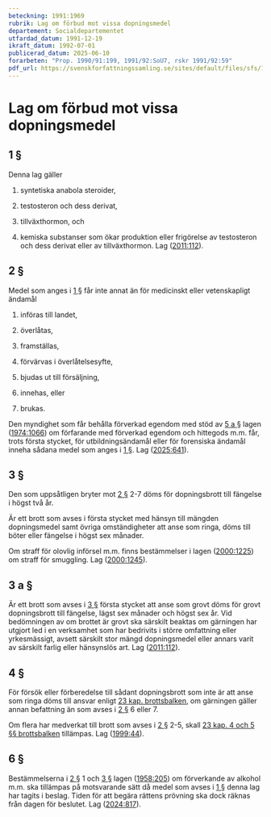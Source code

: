 ```yaml
---
beteckning: 1991:1969
rubrik: Lag om förbud mot vissa dopningsmedel
departement: Socialdepartementet
utfardad_datum: 1991-12-19
ikraft_datum: 1992-07-01
publicerad_datum: 2025-06-10
forarbeten: "Prop. 1990/91:199, 1991/92:SoU7, rskr 1991/92:59"
pdf_url: https://svenskforfattningssamling.se/sites/default/files/sfs/1991-12/SFS1991-1969.pdf
---
```


# Lag om förbud mot vissa dopningsmedel

## 1 §

Denna lag gäller

1. syntetiska anabola steroider,

2. testosteron och dess derivat,

3. tillväxthormon, och

4. kemiska substanser som ökar produktion eller frigörelse av testosteron och dess derivat eller av tillväxthormon. Lag ([2011:112](https://selex.se/eli/sfs/2011/112)).

## 2 §

Medel som anges i [1 §](#1) får inte annat än för medicinskt eller vetenskapligt ändamål

1. införas till landet,

2. överlåtas,

3. framställas,

4. förvärvas i överlåtelsesyfte,

5. bjudas ut till försäljning,

6. innehas, eller

7. brukas.

Den myndighet som får behålla förverkad egendom med stöd av [5 a §](#5a) lagen ([1974:1066](https://selex.se/eli/sfs/1974/1066)) om förfarande med förverkad egendom och hittegods m.m. får, trots första stycket, för utbildningsändamål eller för forensiska ändamål inneha sådana medel som anges i [1 §](#1). Lag ([2025:641](https://selex.se/eli/sfs/2025/641)).

## 3 §

Den som uppsåtligen bryter mot [2 §](#2) 2-7 döms för dopningsbrott till fängelse i högst två år.

Är ett brott som avses i första stycket med hänsyn till mängden dopningsmedel samt övriga omständigheter att anse som ringa, döms till böter eller fängelse i högst sex månader.

Om straff för olovlig införsel m.m. finns bestämmelser i lagen ([2000:1225](https://selex.se/eli/sfs/2000/1225)) om straff för smuggling. Lag ([2000:1245](https://selex.se/eli/sfs/2000/1245)).

## 3 a §

Är ett brott som avses i [3 §](#3) första stycket att anse som grovt döms för grovt dopningsbrott till fängelse, lägst sex månader och högst sex år. Vid bedömningen av om brottet är grovt ska särskilt beaktas om gärningen har utgjort led i en verksamhet som har bedrivits i större omfattning eller yrkesmässigt, avsett särskilt stor mängd dopningsmedel eller annars varit av särskilt farlig eller hänsynslös art. Lag ([2011:112](https://selex.se/eli/sfs/2011/112)).

## 4 §

För försök eller förberedelse till sådant dopningsbrott som inte är att anse som ringa döms till ansvar enligt [23 kap. brottsbalken](https://selex.se/eli/sfs/1962/700), om gärningen gäller annan befattning än som avses i [2 §](#2) 6 eller 7.

Om flera har medverkat till brott som avses i [2 §](#2) 2-5, skall [23 kap. 4 och 5 §§ brottsbalken](https://selex.se/eli/sfs/1962/700#kap23.4) tillämpas. Lag ([1999:44](https://selex.se/eli/sfs/1999/44)).

## 6 §

Bestämmelserna i [2 §](#2) 1 och [3 §](#3) lagen ([1958:205](https://selex.se/eli/sfs/1958/205)) om förverkande av alkohol m.m. ska tillämpas på motsvarande sätt då medel som avses i [1 §](#1) denna lag har tagits i beslag. Tiden för att begära rättens prövning ska dock räknas från dagen för beslutet. Lag ([2024:817](https://selex.se/eli/sfs/2024/817)).